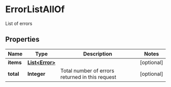 

# ErrorListAllOf

List of errors

## Properties

Name | Type | Description | Notes
------------ | ------------- | ------------- | -------------
**items** | [**List&lt;Error&gt;**](Error.md) |  |  [optional]
**total** | **Integer** | Total number of errors returned in this request |  [optional]



